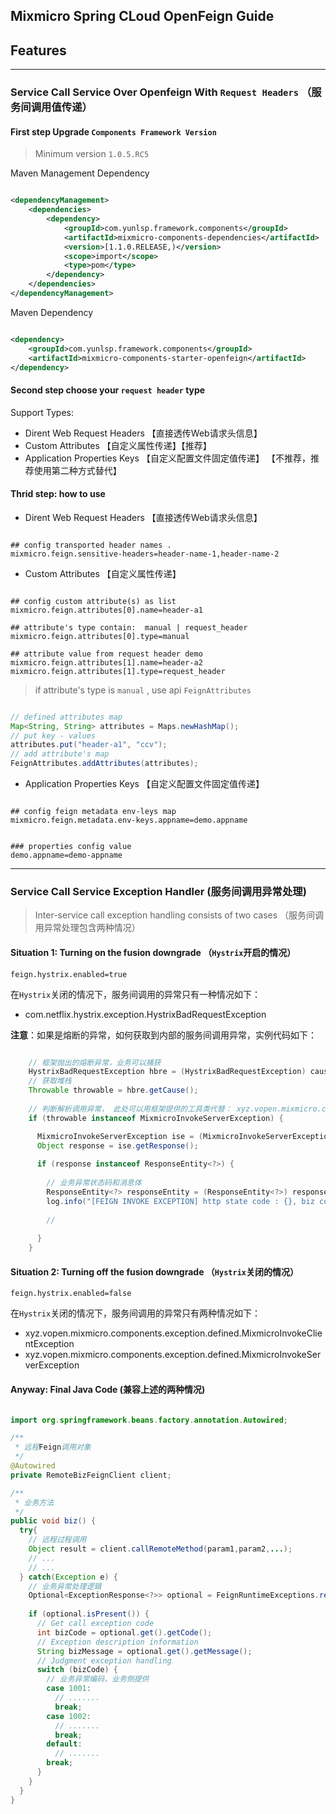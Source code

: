 ## Mixmicro Spring CLoud OpenFeign Guide

## Features

---
### Service Call Service Over Openfeign With `Request Headers` （服务间调用值传递）

#### **First step** Upgrade `Components Framework Version`

> Minimum version `1.0.5.RC5`


Maven Management Dependency

```xml

<dependencyManagement>
    <dependencies>
        <dependency>
            <groupId>com.yunlsp.framework.components</groupId>
            <artifactId>mixmicro-components-dependencies</artifactId>
            <version>[1.1.0.RELEASE,)</version>
            <scope>import</scope>
            <type>pom</type>
        </dependency>
    </dependencies>
</dependencyManagement>

```

Maven Dependency

```xml

<dependency>
    <groupId>com.yunlsp.framework.components</groupId>
    <artifactId>mixmicro-components-starter-openfeign</artifactId>
</dependency>

```

#### **Second step** choose your `request header` type

Support Types: 

- Dirent Web Request Headers 【直接透传Web请求头信息】
- Custom Attributes 【自定义属性传递】【推荐】
- Application Properties Keys 【自定义配置文件固定值传递】 【不推荐，推荐使用第二种方式替代】


#### **Thrid step:** how to use

- Dirent Web Request Headers 【直接透传Web请求头信息】

```properties

## config transported header names .
mixmicro.feign.sensitive-headers=header-name-1,header-name-2

```

- Custom Attributes 【自定义属性传递】

```properties

## config custom attribute(s) as list
mixmicro.feign.attributes[0].name=header-a1

## attribute's type contain:  manual | request_header
mixmicro.feign.attributes[0].type=manual

## attribute value from request header demo
mixmicro.feign.attributes[1].name=header-a2
mixmicro.feign.attributes[1].type=request_header

```

> if attribute's type is `manual` , use api `FeignAttributes`

```java

// defined attributes map
Map<String, String> attributes = Maps.newHashMap();
// put key - values
attributes.put("header-a1", "ccv");
// add attribute's map
FeignAttributes.addAttributes(attributes);

```


- Application Properties Keys 【自定义配置文件固定值传递】

```properties

## config feign metadata env-leys map 
mixmicro.feign.metadata.env-keys.appname=demo.appname


### properties config value
demo.appname=demo-appname

```

---
### Service Call Service Exception Handler (服务间调用异常处理)

> Inter-service call exception handling consists of two cases （服务间调用异常处理包含两种情况）

#### Situation 1: Turning on the fusion downgrade （`Hystrix`开启的情况）

```properties
feign.hystrix.enabled=true
```

在`Hystrix`关闭的情况下，服务间调用的异常只有一种情况如下：

- com.netflix.hystrix.exception.HystrixBadRequestException

**注意**：如果是熔断的异常，如何获取到内部的服务间调用异常，实例代码如下：

```java

    // 框架抛出的熔断异常，业务可以捕获
    HystrixBadRequestException hbre = (HystrixBadRequestException) cause;
    // 获取堆栈
    Throwable throwable = hbre.getCause();
    
    // 判断解析调用异常， 此处可以用框架提供的工具类代替： xyz.vopen.mixmicro.components.boot.openfeign.decoder.FeignRuntimeExceptions
    if (throwable instanceof MixmicroInvokeServerException) {

      MixmicroInvokeServerException ise = (MixmicroInvokeServerException) throwable;
      Object response = ise.getResponse();
      
      if (response instanceof ResponseEntity<?>) {
        
        // 业务异常状态码和消息体 
        ResponseEntity<?> responseEntity = (ResponseEntity<?>) response;
        log.info("[FEIGN INVOKE EXCEPTION] http state code : {}, biz code : {}, biz exception : {}", ise.getHttpCode(), responseEntity.getCode(), responseEntity.getMessage());
        
        // 
      
      }
    }

```



#### Situation 2: Turning off the fusion downgrade （`Hystrix`关闭的情况）

```properties
feign.hystrix.enabled=false
```

在`Hystrix`关闭的情况下，服务间调用的异常只有两种情况如下：

- xyz.vopen.mixmicro.components.exception.defined.MixmicroInvokeClientException
- xyz.vopen.mixmicro.components.exception.defined.MixmicroInvokeServerException


#### Anyway: **Final Java Code** (兼容上述的两种情况)

```java

import org.springframework.beans.factory.annotation.Autowired;

/**
 * 远程Feign调用对象
 */
@Autowired
private RemoteBizFeignClient client;

/**
 * 业务方法
 */
public void biz() {
  try{
    // 远程过程调用
    Object result = client.callRemoteMethod(param1,param2,...);
    // ...
    // ...
  } catch(Exception e) {
    // 业务异常处理逻辑
    Optional<ExceptionResponse<?>> optional = FeignRuntimeExceptions.resolving(e);
    
    if (optional.isPresent()) {
      // Get call exception code
      int bizCode = optional.get().getCode();
      // Exception description information
      String bizMessage = optional.get().getMessage();
      // Judgment exception handling
      switch (bizCode) {
        // 业务异常编码，业务侧提供
        case 1001:
          // .......
          break;
        case 1002:
          // .......
          break;
        default:
          // .......
        break;
      }
    }
  }
}

```
